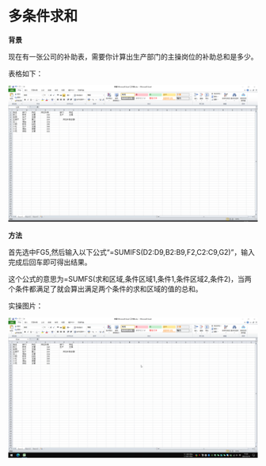 # 多条件求和

**背景**

现在有一张公司的补助表，需要你计算出生产部门的主操岗位的补助总和是多少。

表格如下：

![多条件求和](/Excel/images/多条件求和.png)

**方法**

首先选中FG5,然后输入以下公式“=SUMIFS(D2:D9,B2:B9,F2,C2:C9,G2)”，输入完成后回车即可得出结果。

这个公式的意思为=SUMFS(求和区域,条件区域1,条件1,条件区域2,条件2)，当两个条件都满足了就会算出满足两个条件的求和区域的值的总和。

实操图片：

![多条件求和](/Excel/images/多条件求和.gif)
